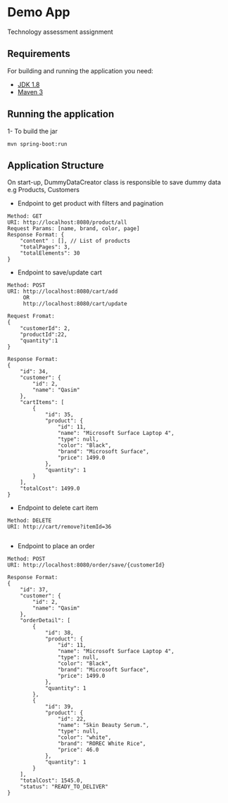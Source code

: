 # Demo App

Technology assessment assignment

## Requirements

For building and running the application you need:

- [JDK 1.8](http://www.oracle.com/technetwork/java/javase/downloads/jdk8-downloads-2133151.html)
- [Maven 3](https://maven.apache.org)

## Running the application

1- To build the jar

```shell
mvn spring-boot:run
```

## Application Structure

On start-up, DummyDataCreator class is responsible to save dummy data e.g Products, Customers

* Endpoint to get product with filters and pagination

```shell
Method: GET
URI: http://localhost:8080/product/all
Request Params: [name, brand, color, page]
Response Format: {
    "content" : [], // List of products
    "totalPages": 3,
    "totalElements": 30
}
```

* Endpoint to save/update cart

```shell
Method: POST
URI: http://localhost:8080/cart/add 
     OR
     http://localhost:8080/cart/update

Request Fromat: 
{
    "customerId": 2, 
    "productId":22,
    "quantity":1
}

Response Format: 
{
    "id": 34,
    "customer": {
        "id": 2,
        "name": "Qasim"
    },
    "cartItems": [
        {
            "id": 35,
            "product": {
                "id": 11,
                "name": "Microsoft Surface Laptop 4",
                "type": null,
                "color": "Black",
                "brand": "Microsoft Surface",
                "price": 1499.0
            },
            "quantity": 1
        }
    ],
    "totalCost": 1499.0
}
```


* Endpoint to delete cart item

```shell
Method: DELETE
URI: http://cart/remove?itemId=36
 
```

* Endpoint to place an order
```shell
Method: POST
URI: http://localhost:8080/order/save/{customerId}

Response Format: 
{
    "id": 37,
    "customer": {
        "id": 2,
        "name": "Qasim"
    },
    "orderDetail": [
        {
            "id": 38,
            "product": {
                "id": 11,
                "name": "Microsoft Surface Laptop 4",
                "type": null,
                "color": "Black",
                "brand": "Microsoft Surface",
                "price": 1499.0
            },
            "quantity": 1
        },
        {
            "id": 39,
            "product": {
                "id": 22,
                "name": "Skin Beauty Serum.",
                "type": null,
                "color": "white",
                "brand": "ROREC White Rice",
                "price": 46.0
            },
            "quantity": 1
        }
    ],
    "totalCost": 1545.0,
    "status": "READY_TO_DELIVER"
}
```
